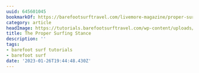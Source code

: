 ```yaml
---
uuid: 645601045
bookmarkOf: https://barefootsurftravel.com/livemore-magazine/proper-surfing-stance
category: article
headImage: https://tutorials.barefootsurftravel.com/wp-content/uploads/2021/06/The-Proper-Surfing-Stance.jpeg
title: The Proper Surfing Stance
description: ''
tags:
- barefoot surf tutorials
- barefoot surf
date: '2023-01-26T19:44:48.430Z'
---
```



